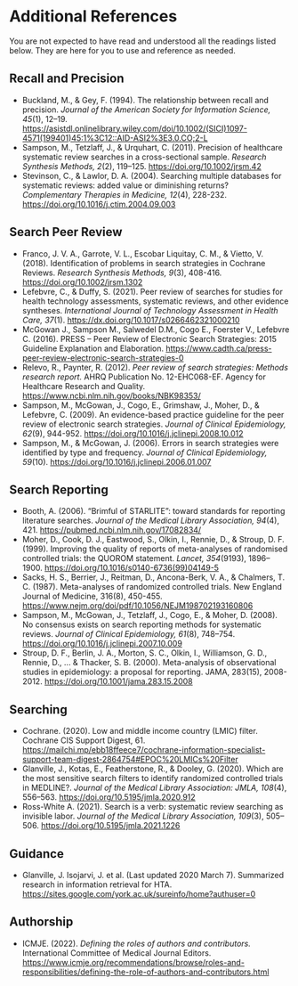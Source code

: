# Additional References

You are not expected to have read and understood all the readings listed below. They are here for you to use and reference as needed.

## Recall and Precision

- Buckland, M., & Gey, F. (1994). The relationship between recall and precision. *Journal of the American Society for Information Science, 45*(1), 12–19. https://asistdl.onlinelibrary.wiley.com/doi/10.1002/(SICI)1097-4571(199401)45:1%3C12::AID-ASI2%3E3.0.CO;2-L 
- Sampson, M., Tetzlaff, J., & Urquhart, C. (2011). Precision of healthcare systematic review searches in a cross-sectional sample. *Research Synthesis Methods, 2*(2), 119–125. https://doi.org/10.1002/jrsm.42
- Stevinson, C., & Lawlor, D. A. (2004). Searching multiple databases for systematic reviews: added value or diminishing returns? *Complementary Therapies in Medicine, 12*(4), 228-232. https://doi.org/10.1016/j.ctim.2004.09.003

## Search Peer Review
- Franco, J. V. A., Garrote, V. L., Escobar Liquitay, C. M., & Vietto, V. (2018). Identification of problems in search strategies in Cochrane Reviews. *Research Synthesis Methods, 9*(3), 408-416. https://doi.org/10.1002/jrsm.1302
- Lefebvre, C., & Duffy, S. (2021). Peer review of searches for studies for health technology assessments, systematic reviews, and other evidence syntheses. *International Journal of Technology Assessment in Health Care, 37*(1). https://dx.doi.org/10.1017/s0266462321000210
- McGowan J., Sampson M., Salwedel D.M., Cogo E., Foerster V., Lefebvre C. (2016). PRESS – Peer Review of Electronic Search Strategies: 2015 Guideline Explanation and Elaboration. https://www.cadth.ca/press-peer-review-electronic-search-strategies-0
- Relevo, R., Paynter, R. (2012). *Peer review of search strategies: Methods research report.* AHRQ Publication No. 12-EHC068-EF. Agency for Healthcare Research and Quality. https://www.ncbi.nlm.nih.gov/books/NBK98353/
- Sampson, M., McGowan, J., Cogo, E., Grimshaw, J., Moher, D., & Lefebvre, C. (2009). An evidence-based practice guideline for the peer review of electronic search strategies. *Journal of Clinical Epidemiology, 62*(9), 944-952. https://doi.org/10.1016/j.jclinepi.2008.10.012
- Sampson, M., & McGowan, J. (2006). Errors in search strategies were identified by type and frequency. *Journal of Clinical Epidemiology, 59*(10). https://doi.org/10.1016/j.jclinepi.2006.01.007


## Search Reporting
- Booth, A. (2006). “Brimful of STARLITE”: toward standards for reporting literature searches. *Journal of the Medical Library Association, 94*(4), 421. https://pubmed.ncbi.nlm.nih.gov/17082834/
- Moher, D., Cook, D. J., Eastwood, S., Olkin, I., Rennie, D., & Stroup, D. F. (1999). Improving the quality of reports of meta-analyses of randomised controlled trials: the QUOROM statement. *Lancet, 354*(9193), 1896–1900. https://doi.org/10.1016/s0140-6736(99)04149-5 
- Sacks, H. S., Berrier, J., Reitman, D., Ancona-Berk, V. A., & Chalmers, T. C. (1987). Meta-analyses of randomized controlled trials. New England Journal of Medicine, 316(8), 450-455. https://www.nejm.org/doi/pdf/10.1056/NEJM198702193160806
- Sampson, M., McGowan, J., Tetzlaff, J., Cogo, E., & Moher, D. (2008). No consensus exists on search reporting methods for systematic reviews. *Journal of Clinical Epidemiology, 61*(8), 748–754. https://doi.org/10.1016/j.jclinepi.2007.10.009
- Stroup, D. F., Berlin, J. A., Morton, S. C., Olkin, I., Williamson, G. D., Rennie, D., ... & Thacker, S. B. (2000). Meta-analysis of observational studies in epidemiology: a proposal for reporting. JAMA, 283(15), 2008-2012. https://doi.org/10.1001/jama.283.15.2008 


## Searching
- Cochrane. (2020). Low and middle income country (LMIC) filter. Cochrane CIS Support Digest, 61. https://mailchi.mp/ebb18ffeece7/cochrane-information-specialist-support-team-digest-2864754#EPOC%20LMICs%20Filter
- Glanville, J., Kotas, E., Featherstone, R., & Dooley, G. (2020). Which are the most sensitive search filters to identify randomized controlled trials in MEDLINE?. *Journal of the Medical Library Association: JMLA, 108*(4), 556–563. https://doi.org/10.5195/jmla.2020.912 
- Ross-White A. (2021). Search is a verb: systematic review searching as invisible labor. *Journal of the Medical Library Association, 109*(3), 505–506. https://doi.org/10.5195/jmla.2021.1226

## Guidance
- Glanville, J. Isojarvi, J. et al. (Last updated 2020 March 7). Summarized research in information retrieval for HTA. https://sites.google.com/york.ac.uk/sureinfo/home?authuser=0

## Authorship

- ICMJE. (2022). *Defining the roles of authors and contributors.* International Committee of Medical Journal Editors. https://www.icmje.org/recommendations/browse/roles-and-responsibilities/defining-the-role-of-authors-and-contributors.html







